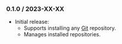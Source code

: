 ### 0.1.0 / 2023-XX-XX

* Initial release:
  * Supports installing any [Git][git] repository.
  * Manages installed repositories.

[git]: https://git-scm.com/
